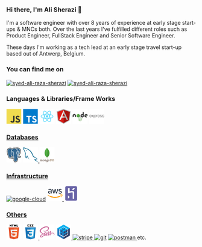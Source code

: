 ### Hi there, I'm Ali Sherazi 👋

I'm a software engineer with over 8 years of experience at early stage start-ups & MNCs both. Over the last years I've fulfilled different roles such as Product Engineer, FullStack Engineer and Senior Software Engineer.

These days I'm working as a tech lead at an early stage travel start-up based out of Antwerp, Belgium.

<h3 align="left">You can find me on</h3>
<p align="left">
<a href="https://www.linkedin.com/in/syedalirazasherazi/" target="blank"><img align="center" src="https://cdn.jsdelivr.net/npm/simple-icons@3.0.1/icons/linkedin.svg" alt="syed-ali-raza-sherazi" height="25" width="30" /></a>
<a href="mailto:syedd.sherazi@gmail.com" target="blank"><img align="center" src="https://cdn.jsdelivr.net/npm/simple-icons@3.0.1/icons/gmail.svg" alt="syed-ali-raza-sherazi" height="25" width="30" /></a>



   
<h3 align="left">Languages & Libraries/Frame Works</h3>
<p align="left">
<a href="https://developer.mozilla.org/en-US/docs/Web/JavaScript" target="_blank"><img src="https://raw.githubusercontent.com/devicons/devicon/master/icons/javascript/javascript-original.svg" alt="javascript" width="40" height="40"/></a>
<a href="https://www.typescriptlang.org/" target="_blank"><img src="https://raw.githubusercontent.com/devicons/devicon/master/icons/typescript/typescript-original.svg" alt="typescript" width="40" height="40"/></a>
<a href="https://reactjs.org/" target="_blank"><img width="40" height="40" src="https://raw.githubusercontent.com/github/explore/80688e429a7d4ef2fca1e82350fe8e3517d3494d/topics/react/react.png" alt="react"></a>
<a href="https://angular.io/" target="_blank"><img src="https://raw.githubusercontent.com/devicons/devicon/master/icons/angularjs/angularjs-original.svg" alt="angular" width="40" height="40"/></a>
<a href="https://nodejs.org" target="_blank" rel="noreferrer"> <img src="https://raw.githubusercontent.com/devicons/devicon/master/icons/nodejs/nodejs-original-wordmark.svg" alt="nodejs" width="40" height="40"/></a>
<a href="https://expressjs.com" target="_blank" rel="noreferrer"> <img src="https://raw.githubusercontent.com/devicons/devicon/master/icons/express/express-original-wordmark.svg" alt="express" width="40" height="40"/>
</p>



<h3 align="left">Databases</h3>
<p align="left">
<a href="https://www.postgresql.org/" target="_blank"><img src="https://raw.githubusercontent.com/devicons/devicon/master/icons/postgresql/postgresql-original.svg" alt="postgres" width="40" height="40"/></a>
<a href="https://www.mysql.com/" target="_blank" rel="noreferrer"> <img src="https://raw.githubusercontent.com/devicons/devicon/master/icons/mysql/mysql-original.svg" alt="mysql" width="40" height="40"/>
<a href="https://www.mongodb.com/" target="_blank" rel="noreferrer"> <img src="https://raw.githubusercontent.com/devicons/devicon/master/icons/mongodb/mongodb-original-wordmark.svg" alt="mongodb" width="40" height="40"/>
</p>



<h3 align="left">Infrastructure</h3>
<p align="left">
<a href="https://cloud.google.com/" target="_blank"> <img src="https://raw.githubusercontent.com/devicons/devicon/blob/master/icons/googlecloud/googlecloud-original-wordmark.svg" alt="google-cloud" width="40" height="40"/></a>
<a href="https://aws.amazon.com/" target="_blank" rel="noreferrer"> <img src="https://github.com/devicons/devicon/blob/master/icons/amazonwebservices/amazonwebservices-original-wordmark.svg" alt="amazon-aws" width="40" height="40"/>
<a href="https://www.heroku.com/" target="_blank" rel="noreferrer"> <img src="https://raw.githubusercontent.com/devicons/devicon/master/icons/heroku/heroku-plain.svg" alt="heroku" width="40" height="40"/>
</p>

<h3 align="left">Others</h3>
<p align="left">
<a href="https://developer.mozilla.org/en-US/docs/Web/HTML" target="_blank"> <img src="https://raw.githubusercontent.com/devicons/devicon/master/icons/html5/html5-original-wordmark.svg" alt="html5" width="40" height="40"/></a> 
<a href="https://developer.mozilla.org/en-US/docs/Web/CSS" target="_blank"> <img src="https://raw.githubusercontent.com/devicons/devicon/master/icons/css3/css3-original-wordmark.svg" alt="css3" width="40" height="40"/>
<a href="https://sass-lang.com/" target="_blank" rel="noreferrer"> <img src="https://raw.githubusercontent.com/devicons/devicon/master/icons/sass/sass-original.svg" alt="sass-scss" width="40" height="40"/></a>
<a href="https://sequelize.org/" target="_blank" rel="noreferrer"> <img src="https://raw.githubusercontent.com/devicons/devicon/master/icons/sequelize/sequelize-original.svg" alt="sequelize" width="40" height="40"/>
<a href="https://stripe.com/en-gb-us" target="_blank" rel="noreferrer"> <img src="https://www.vectorlogo.zone/logos/stripe/stripe-ar21.svg" alt="stripe" width="40" height="40"/>
<a href="https://git-scm.com/" target="_blank"> <img src="https://www.vectorlogo.zone/logos/git-scm/git-scm-icon.svg" alt="git" width="40" height="40"/></a>
<a href="https://postman.com" target="_blank" rel="noreferrer"> <img src="https://www.vectorlogo.zone/logos/getpostman/getpostman-icon.svg" alt="postman" width="40" height="40"/> </a> etc.
</p>









<!--
**syeddsherazi/syeddsherazi** is a ✨ _special_ ✨ repository because its `README.md` (this file) appears on your GitHub profile.

Here are some ideas to get you started:

- 🔭 I’m currently working on ...
- 🌱 I’m currently learning ...
- 👯 I’m looking to collaborate on ...
- 🤔 I’m looking for help with ...
- 💬 Ask me about ...
- 📫 How to reach me: ...
- 😄 Pronouns: ...
- ⚡ Fun fact: ...
-->
